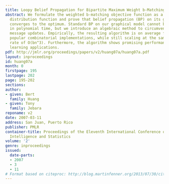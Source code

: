 ```yaml
---
title: Loopy Belief Propagation for Bipartite Maximum Weight b-Matching
abstract: We formulate the weighted b-matching objective function as a probability
  distribution function and prove that belief propagation (BP) on its graphical model
  converges to the optimum. Standard BP on our graphical model cannot be computed
  in polynomial time, but we introduce an algebraic method to circumvent the combinatorial
  message updates. Empirically, the resulting algorithm is on average faster than
  popular combinatorial implementations, while still scaling at the same asymptotic
  rate of O(bn^3). Furthermore, the algorithm shows promising performance in machine
  learning applications.
pdf: http://jmlr.org/proceedings/papers/v2/huang07a/huang07a.pdf
layout: inproceedings
id: huang07a
month: 0
firstpage: 195
lastpage: 202
page: 195-202
sections: 
author:
- given: Bert
  family: Huang
- given: Tony
  family: Jebara
reponame: v2
date: 2007-03-11
address: San Juan, Puerto Rico
publisher: PMLR
container-title: Proceedings of the Eleventh International Conference on Artificial
  Intelligence and Statistics
volume: '2'
genre: inproceedings
issued:
  date-parts:
  - 2007
  - 3
  - 11
# Format based on citeproc: http://blog.martinfenner.org/2013/07/30/citeproc-yaml-for-bibliographies/
---
```

